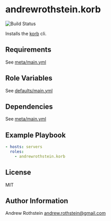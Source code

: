 andrewrothstein.korb
===========================
![Build Status](https://github.com/andrewrothstein/korb/actions/workflows/build.yml/badge.svg)

Installs the [korb](https://github.com/BeryJu/korb) cli.

Requirements
------------

See [meta/main.yml](meta/main.yml)

Role Variables
--------------

See [defaults/main.yml](defaults/main.yml)

Dependencies
------------

See [meta/main.yml](meta/main.yml)

Example Playbook
----------------

```yml
- hosts: servers
  roles:
    - andrewrothstein.korb
```

License
-------

MIT

Author Information
------------------

Andrew Rothstein <andrew.rothstein@gmail.com>
